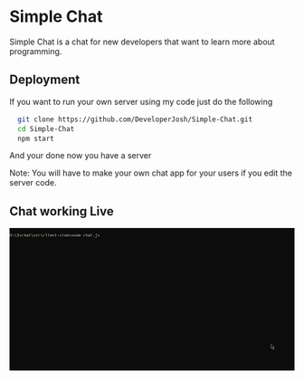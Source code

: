 
# Simple Chat

Simple Chat is a chat for new developers that want to learn more about programming.


## Deployment

If you want to run your own server using my code just do the following

```bash
  git clone https://github.com/DeveloperJosh/Simple-Chat.git
  cd Simple-Chat
  npm start
```

And your done now you have a server

Note: You will have to make your own chat app for your users if you edit the server code.


## Chat working Live

![](https://github.com/DeveloperJosh/Simple-Chat/blob/master/images/cmd.gif)